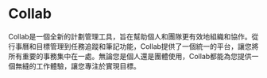 # Collab

Collab是一個全新的計劃管理工具，旨在幫助個人和團隊更有效地組織和協作。從行事曆和目標管理到任務追蹤和筆記功能，Collab提供了一個統一的平台，讓您將所有重要的事務集中在一處。無論您是個人還是團體使用，Collab都能為您提供一個無縫的工作體驗，讓您專注於實現目標。
